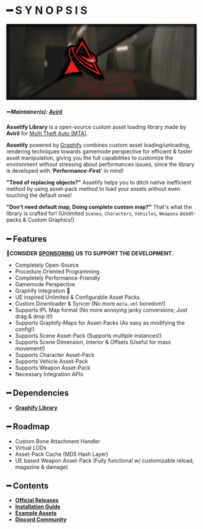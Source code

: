# ━ S Y N O P S I S

![](https://raw.githubusercontent.com/ov-sa/Assetify-Library/Documentation/assets/assetify_banner.png)

##### ━ Maintainer(s): [Aviril](https://github.com/Aviril)

**Assetify Library** is a open-source custom asset loading library made by **Aviril** for [Multi Theft Auto \(MTA\)](https://multitheftauto.com/).

**Assetify** powered by [Graphify](https://raw.githubusercontent.com/ov-sa/Graphify-Library) combines custom asset loading/unloading, rendering techniques towards gamemode perspective for efficient & faster asset manipulation, giving you the full capabilities to customize the environment without stressing about performances issues, since the library is developed with '**Performance-First**' in mind!

**"Tired of replacing objects?"** Assetify helps you to ditch native inefficient method by using asset-pack method to load your assets without even touching the default ones! 

**"Don't need default map, Doing complete custom map?"** That's what the library is crafted for! (Unlimited `Scenes`, `Characters`, `Vehicles`, `Weapons` asset-packs & Custom Graphics!)

## ━ Features

💎**CONSIDER** [**SPONSORING**](https://ko-fi.com/ovileamriam) **US TO SUPPORT THE DEVELOPMENT.**

* Completely Open-Source
* Procedure Oriented Programming
* Completely Performance-Friendly
* Gamemode Perspective
* Graphify Integration 🎨
* UE inspired Unlimited & Configurable Asset Packs
* Custom Downloader & Syncer (No more `meta.xml` boredom!)
* Supports IPL Map format (No more annoying janky conversions; Just drag & drop it!)
* Supports Graphify-Maps for Asset-Packs (As easy as modifying the config!)
* Supports Scene Asset-Pack (Supports multiple instances!)
* Supports Scene Dimension, Interior & Offsets (Useful for mass movement!) 
* Supports Character Asset-Pack
* Supports Vehicle Asset-Pack
* Supports Weapon Asset-Pack
* Necessary Integration APIs

## ━ Dependencies

* [**Graphify Library**](https://github.com/OvileAmriam/MTA-Graphify-Library)

## ━ Roadmap

* Custom Bone Attachment Handler
* Virtual LODs
* Asset-Pack Cache (MD5 Hash Layer)
* UE based Weapon Asset-Pack (Fully functional w/ customizable reload, magazine & damage)

## ━ Contents

* [**Official Releases**](https://github.com/OvileAmriam/MTA-Assetify-Library/releases)
* [**Installation Guide**](#)
* [**Example Assets**](https://github.com/ov-sa/Assetify-Library/tree/Example)
* [**Discord Community**](http://discord.gg/sVCnxPW)

